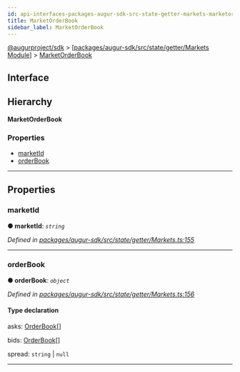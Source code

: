 ```yaml
---
id: api-interfaces-packages-augur-sdk-src-state-getter-markets-marketorderbook
title: MarketOrderBook
sidebar_label: MarketOrderBook
---
```


[@augurproject/sdk](api-readme.md) > [[packages/augur-sdk/src/state/getter/Markets Module]](api-modules-packages-augur-sdk-src-state-getter-markets-module.md) > [MarketOrderBook](api-interfaces-packages-augur-sdk-src-state-getter-markets-marketorderbook.md)

## Interface

## Hierarchy

**MarketOrderBook**

### Properties

* [marketId](api-interfaces-packages-augur-sdk-src-state-getter-markets-marketorderbook.md#marketid)
* [orderBook](api-interfaces-packages-augur-sdk-src-state-getter-markets-marketorderbook.md#orderbook)

---

## Properties

<a id="marketid"></a>

###  marketId

**● marketId**: *`string`*

*Defined in [packages/augur-sdk/src/state/getter/Markets.ts:155](https://github.com/AugurProject/augur/blob/a689f5d0f9/packages/augur-sdk/src/state/getter/Markets.ts#L155)*

___
<a id="orderbook"></a>

###  orderBook

**● orderBook**: *`object`*

*Defined in [packages/augur-sdk/src/state/getter/Markets.ts:156](https://github.com/AugurProject/augur/blob/a689f5d0f9/packages/augur-sdk/src/state/getter/Markets.ts#L156)*

#### Type declaration

[outcome: `number`]: `object`

 asks: [OrderBook](api-interfaces-packages-augur-sdk-src-state-getter-markets-orderbook.md)[]

 bids: [OrderBook](api-interfaces-packages-augur-sdk-src-state-getter-markets-orderbook.md)[]

 spread: `string` \| `null`

___

